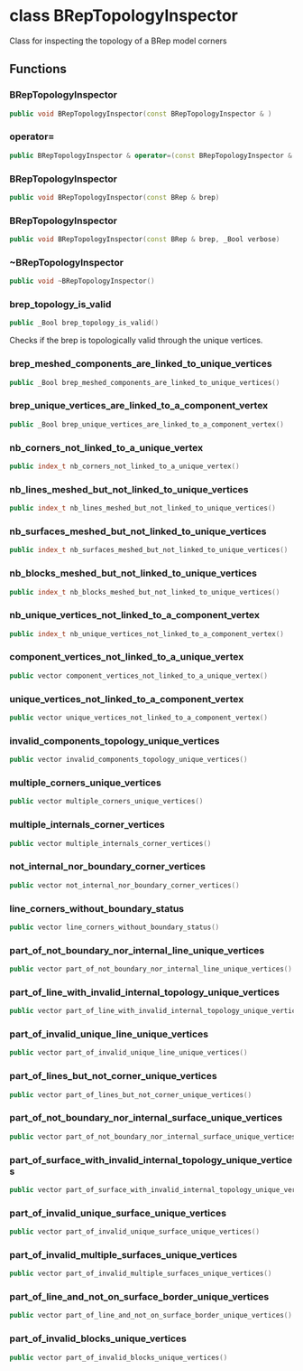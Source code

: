 # class BRepTopologyInspector


 Class for inspecting the topology of a BRep model corners



## Functions

### BRepTopologyInspector

```cpp
public void BRepTopologyInspector(const BRepTopologyInspector & )
```


### operator=

```cpp
public BRepTopologyInspector & operator=(const BRepTopologyInspector & )
```


### BRepTopologyInspector

```cpp
public void BRepTopologyInspector(const BRep & brep)
```


### BRepTopologyInspector

```cpp
public void BRepTopologyInspector(const BRep & brep, _Bool verbose)
```


### ~BRepTopologyInspector

```cpp
public void ~BRepTopologyInspector()
```


### brep_topology_is_valid

```cpp
public _Bool brep_topology_is_valid()
```


 Checks if the brep is topologically valid through the unique vertices.

### brep_meshed_components_are_linked_to_unique_vertices

```cpp
public _Bool brep_meshed_components_are_linked_to_unique_vertices()
```


### brep_unique_vertices_are_linked_to_a_component_vertex

```cpp
public _Bool brep_unique_vertices_are_linked_to_a_component_vertex()
```


### nb_corners_not_linked_to_a_unique_vertex

```cpp
public index_t nb_corners_not_linked_to_a_unique_vertex()
```


### nb_lines_meshed_but_not_linked_to_unique_vertices

```cpp
public index_t nb_lines_meshed_but_not_linked_to_unique_vertices()
```


### nb_surfaces_meshed_but_not_linked_to_unique_vertices

```cpp
public index_t nb_surfaces_meshed_but_not_linked_to_unique_vertices()
```


### nb_blocks_meshed_but_not_linked_to_unique_vertices

```cpp
public index_t nb_blocks_meshed_but_not_linked_to_unique_vertices()
```


### nb_unique_vertices_not_linked_to_a_component_vertex

```cpp
public index_t nb_unique_vertices_not_linked_to_a_component_vertex()
```


### component_vertices_not_linked_to_a_unique_vertex

```cpp
public vector component_vertices_not_linked_to_a_unique_vertex()
```


### unique_vertices_not_linked_to_a_component_vertex

```cpp
public vector unique_vertices_not_linked_to_a_component_vertex()
```


### invalid_components_topology_unique_vertices

```cpp
public vector invalid_components_topology_unique_vertices()
```


### multiple_corners_unique_vertices

```cpp
public vector multiple_corners_unique_vertices()
```


### multiple_internals_corner_vertices

```cpp
public vector multiple_internals_corner_vertices()
```


### not_internal_nor_boundary_corner_vertices

```cpp
public vector not_internal_nor_boundary_corner_vertices()
```


### line_corners_without_boundary_status

```cpp
public vector line_corners_without_boundary_status()
```


### part_of_not_boundary_nor_internal_line_unique_vertices

```cpp
public vector part_of_not_boundary_nor_internal_line_unique_vertices()
```


### part_of_line_with_invalid_internal_topology_unique_vertices

```cpp
public vector part_of_line_with_invalid_internal_topology_unique_vertices()
```


### part_of_invalid_unique_line_unique_vertices

```cpp
public vector part_of_invalid_unique_line_unique_vertices()
```


### part_of_lines_but_not_corner_unique_vertices

```cpp
public vector part_of_lines_but_not_corner_unique_vertices()
```


### part_of_not_boundary_nor_internal_surface_unique_vertices

```cpp
public vector part_of_not_boundary_nor_internal_surface_unique_vertices()
```


### part_of_surface_with_invalid_internal_topology_unique_vertices

```cpp
public vector part_of_surface_with_invalid_internal_topology_unique_vertices()
```


### part_of_invalid_unique_surface_unique_vertices

```cpp
public vector part_of_invalid_unique_surface_unique_vertices()
```


### part_of_invalid_multiple_surfaces_unique_vertices

```cpp
public vector part_of_invalid_multiple_surfaces_unique_vertices()
```


### part_of_line_and_not_on_surface_border_unique_vertices

```cpp
public vector part_of_line_and_not_on_surface_border_unique_vertices()
```


### part_of_invalid_blocks_unique_vertices

```cpp
public vector part_of_invalid_blocks_unique_vertices()
```




